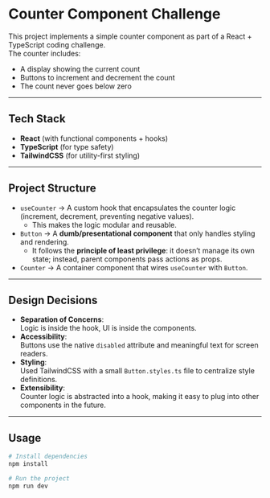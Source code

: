 # Counter Component Challenge

This project implements a simple counter component as part of a React + TypeScript coding challenge.  
The counter includes:

- A display showing the current count
- Buttons to increment and decrement the count
- The count never goes below zero

---

## Tech Stack

- **React** (with functional components + hooks)
- **TypeScript** (for type safety)
- **TailwindCSS** (for utility-first styling)

---

## Project Structure

- `useCounter` → A custom hook that encapsulates the counter logic (increment, decrement, preventing negative values).
    - This makes the logic modular and reusable.
- `Button` → A **dumb/presentational component** that only handles styling and rendering.
    - It follows the **principle of least privilege**: it doesn’t manage its own state; instead, parent components pass actions as props.
- `Counter` → A container component that wires `useCounter` with `Button`.

---

## Design Decisions

- **Separation of Concerns**:  
  Logic is inside the hook, UI is inside the components.
- **Accessibility**:  
  Buttons use the native `disabled` attribute and meaningful text for screen readers.
- **Styling**:  
  Used TailwindCSS with a small `Button.styles.ts` file to centralize style definitions.
- **Extensibility**:  
  Counter logic is abstracted into a hook, making it easy to plug into other components in the future.

---

## Usage

```bash
# Install dependencies
npm install

# Run the project
npm run dev
```
